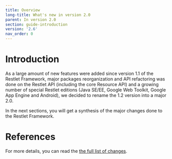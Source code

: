 ```yaml
---
title: Overview
long-title: What's new in version 2.0
parent: In version 2.0
section: guide-introduction
version: '2.6'
nav_order: 0
---
```

# Introduction

As a large amount of new features were added since version 1.1 of the
Restlet Framework, major packages reorganization and API refactoring was
done on the Restlet API (including the core Resource API) and a growing
number of special Restlet editions (Java SE/EE, Google Web Toolkit, Google App Engine and Android), we decided to rename the 1.2 version into a major 2.0.

In the next sections, you will get a synthesis of the major changes done
to the Restlet Framework.

# References

For more details, you can read the [the full list of changes](/documentation/2.0/changelog).
